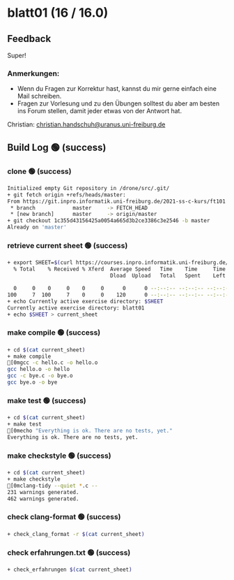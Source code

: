 # blatt01 (16 / 16.0)



## Feedback

Super!


### Anmerkungen:

- Wenn du Fragen zur Korrektur hast, kannst du mir gerne einfach
eine Mail schreiben.
- Fragen zur Vorlesung und zu den Übungen solltest du aber am
besten ins Forum stellen, damit jeder etwas von der Antwort hat.

Christian: <christian.handschuh@uranus.uni-freiburg.de>

## Build Log  🟢 (success)
### clone  🟢 (success)
```bash
Initialized empty Git repository in /drone/src/.git/
+ git fetch origin +refs/heads/master:
From https://git.inpro.informatik.uni-freiburg.de/2021-ss-c-kurs/ft101
 * branch            master     -> FETCH_HEAD
 * [new branch]      master     -> origin/master
+ git checkout 1c355d43156425a0054a665d3b2ce3386c3e2546 -b master
Already on 'master'

```

### retrieve current sheet  🟢 (success)
```bash
+ export SHEET=$(curl https://courses.inpro.informatik.uni-freiburg.de/2021-SS/c-kurs/active_exercises | head -n 1)
  % Total    % Received % Xferd  Average Speed   Time    Time     Time  Current
                                 Dload  Upload   Total   Spent    Left  Speed
  0     0    0     0    0     0      0      0 --:--:-- --:--:-- --:--:--     0100     7  100     7    0     0    120      0 --:--:-- --:--:-- --:--:--   120
+ echo Currently active exercise directory: $SHEET
Currently active exercise directory: blatt01
+ echo $SHEET > current_sheet

```

### make compile  🟢 (success)
```bash
+ cd $(cat current_sheet)
+ make compile
[0mgcc -c hello.c -o hello.o
gcc hello.o -o hello
gcc -c bye.c -o bye.o
gcc bye.o -o bye

```

### make test  🟢 (success)
```bash
+ cd $(cat current_sheet)
+ make test
[0mecho "Everything is ok. There are no tests, yet."
Everything is ok. There are no tests, yet.

```

### make checkstyle  🟢 (success)
```bash
+ cd $(cat current_sheet)
+ make checkstyle
[0mclang-tidy --quiet *.c --
231 warnings generated.
462 warnings generated.

```

### check clang-format  🟢 (success)
```bash
+ check_clang_format -r $(cat current_sheet)

```

### check erfahrungen.txt  🟢 (success)
```bash
+ check_erfahrungen $(cat current_sheet)

```
